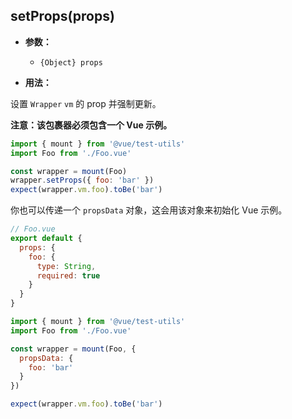 ## setProps(props)

- **参数：**

  - `{Object} props`

- **用法：**

设置 `Wrapper` `vm` 的 prop 并强制更新。

**注意：该包裹器必须包含一个 Vue 示例。**

```js
import { mount } from '@vue/test-utils'
import Foo from './Foo.vue'

const wrapper = mount(Foo)
wrapper.setProps({ foo: 'bar' })
expect(wrapper.vm.foo).toBe('bar')
```

你也可以传递一个 `propsData` 对象，这会用该对象来初始化 Vue 示例。

```js
// Foo.vue
export default {
  props: {
    foo: {
      type: String,
      required: true
    }
  }
}
```

```js
import { mount } from '@vue/test-utils'
import Foo from './Foo.vue'

const wrapper = mount(Foo, {
  propsData: {
    foo: 'bar'
  }
})

expect(wrapper.vm.foo).toBe('bar')
```
